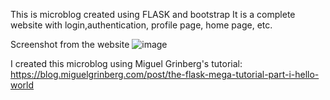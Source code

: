 This is microblog created using FLASK and bootstrap
It is a complete website with login,authentication, profile page, home page, etc.


Screenshot from the website
![image](https://github.com/jsuaverd/Microblog/assets/144153875/970cb2b4-10a5-4c46-8d24-978d9298f7c6)


I created this microblog using Miguel Grinberg's tutorial: https://blog.miguelgrinberg.com/post/the-flask-mega-tutorial-part-i-hello-world
